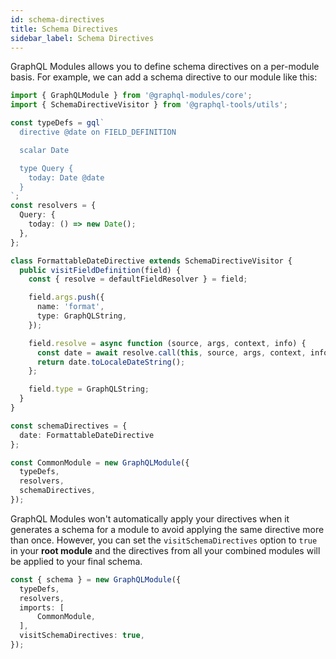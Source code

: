 ```yaml
---
id: schema-directives
title: Schema Directives
sidebar_label: Schema Directives
---
```


GraphQL Modules allows you to define schema directives on a per-module basis. For example, we can add a schema directive to our module like this:

```typescript
import { GraphQLModule } from '@graphql-modules/core';
import { SchemaDirectiveVisitor } from '@graphql-tools/utils';

const typeDefs = gql`
  directive @date on FIELD_DEFINITION

  scalar Date

  type Query {
    today: Date @date
  }
`;
const resolvers = {
  Query: {
    today: () => new Date();
  },
};

class FormattableDateDirective extends SchemaDirectiveVisitor {
  public visitFieldDefinition(field) {
    const { resolve = defaultFieldResolver } = field;

    field.args.push({
      name: 'format',
      type: GraphQLString,
    });

    field.resolve = async function (source, args, context, info) {
      const date = await resolve.call(this, source, args, context, info);
      return date.toLocaleDateString();
    };

    field.type = GraphQLString;
  }
}

const schemaDirectives = {
  date: FormattableDateDirective
};

const CommonModule = new GraphQLModule({
  typeDefs,
  resolvers,
  schemaDirectives,
});
```

GraphQL Modules won't automatically apply your directives when it generates a schema for a module to avoid applying the same directive more than once. However, you can set the `visitSchemaDirectives` option to `true` in your **root module** and the directives from all your combined modules will be applied to your final schema.

```typescript
const { schema } = new GraphQLModule({
  typeDefs,
  resolvers,
  imports: [
      CommonModule,
  ],
  visitSchemaDirectives: true,
});
```
